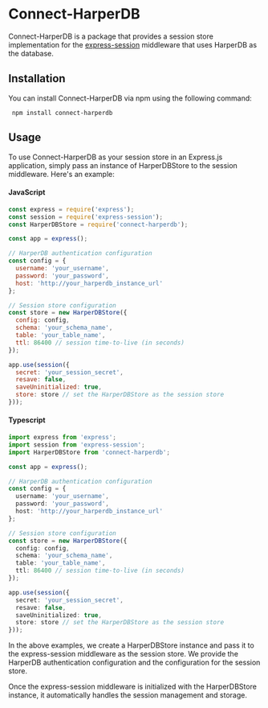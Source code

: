 # Connect-HarperDB

Connect-HarperDB is a package that provides a session store implementation for the [express-session](https://npmjs.com/package/express-session) middleware that uses HarperDB as the database.

## Installation
You can install Connect-HarperDB via npm using the following command:

```
 npm install connect-harperdb
```
## Usage
To use Connect-HarperDB as your session store in an Express.js application, simply pass an instance of HarperDBStore to the session middleware. Here's an example:

#### JavaScript
```js
const express = require('express');
const session = require('express-session');
const HarperDBStore = require('connect-harperdb');

const app = express();

// HarperDB authentication configuration
const config = {
  username: 'your_username',
  password: 'your_password',
  host: 'http://your_harperdb_instance_url'
};

// Session store configuration
const store = new HarperDBStore({
  config: config,
  schema: 'your_schema_name',
  table: 'your_table_name',
  ttl: 86400 // session time-to-live (in seconds)
});

app.use(session({
  secret: 'your_session_secret',
  resave: false,
  saveUninitialized: true,
  store: store // set the HarperDBStore as the session store
}));

```

#### Typescript
```ts
import express from 'express';
import session from 'express-session';
import HarperDBStore from 'connect-harperdb';

const app = express();

// HarperDB authentication configuration
const config = {
  username: 'your_username',
  password: 'your_password',
  host: 'http://your_harperdb_instance_url'
};

// Session store configuration
const store = new HarperDBStore({
  config: config,
  schema: 'your_schema_name',
  table: 'your_table_name',
  ttl: 86400 // session time-to-live (in seconds)
});

app.use(session({
  secret: 'your_session_secret',
  resave: false,
  saveUninitialized: true,
  store: store // set the HarperDBStore as the session store
}));


```

In the above examples, we create a HarperDBStore instance and pass it to the express-session middleware as the session store. We provide the HarperDB authentication configuration and the configuration for the session store.

Once the express-session middleware is initialized with the HarperDBStore instance, it automatically handles the session management and storage.
